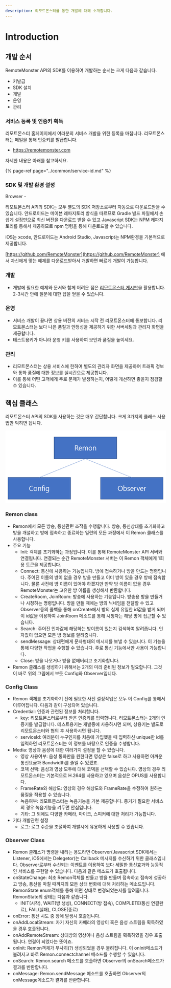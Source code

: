 ```yaml
---
description: 리모트몬스터를 통한 개발에 대해 소개합니다.
---
```


# Introduction

## 개발 순서

RemoteMonster API의 SDK를 이용하여 개발하는 순서는 크게 다음과 같습니다. 

* 키발급
* SDK 설치
* 개발
* 운영
* 관리

### 서비스 등록 및 인증키 획득

리모트몬스터 홈페이지에서 여러분의 서비스 개발을 위한 등록을 마칩니다. 리모트몬스터는 메일을 통해 인증키를 발급합니다.

* https://remotemonster.com

자세한 내용은 아래를 참고하세요.

{% page-ref page="../common/service-id.md" %}

### SDK 및 개발 환경 설정

Browser - 

리모트몬스터 API의 SDK는 모두 별도의 SDK 저장소로부터 자동으로 다운로드받을 수 있습니다. 안드로이드는 메이븐 레파지토리 방식을 따르므로 Gradle 빌드 파일에서 손쉽게 설정만으로 최신 버전을 다운로드 받을 수 있고 Javascript SDK는 NPM 레파지토리를 통해서 제공하므로 npm 명령을 통해 다운로드할 수 있습니다.

iOS는 xcode, 안드로이드는 Android Studio, Javascript는 NPM환경을 기본적으로 제공합니다.

[https://github.com/RemoteMonster](https://github.com/RemoteMonster) 에서 자신에게 맞는 예제를 다운로드받아서 개발하면 빠르게 개발이 가능합니다.

### 개발

* 개발에 필요한 예제와 문서와 함께 어려운 점은 [리모트몬스터 게시판](http://community.remotemonster.com/)을 활용합니다. 2-3시간 안에 질문에 대한 답을 얻을 수 있습니다.

### 운영

* 서비스 개발이 끝나면 상용 버전의 서비스 시작 전 리모트몬스터에 통보합니다. 리모트몬스터는 보다 나은 품질과 안정성을 제공하기 위한 서버세팅과 관리자 화면을 제공합니다.
* 테스트용키가 아니라 운영 키를 사용하여 보안과 품질을 높이세요.

### 관리

* 리모트몬스터는 상용 서비스에 한하여 별도의 관리자 화면을 제공하여 트래픽 정보와 통화 품질에 대한 정보를 실시간으로 제공합니다.
* 이를 통해 어떤 고객에게 주로 문제가 발생하는지, 어떻게 개선하면 좋을지 점검할 수 있습니다.

## 핵심 클래스

리모트몬스터 API의 SDK를 사용하는 것은 매우 간단합니다. 크게 3가지의 클래스 사용법만 익히면 됩니다.

![RemoteMonster API SDK overview](../.gitbook/assets/sdkcommonoverview1.png)

### Remon class

* Remon에서 모든 방송, 통신관련 조작을 수행합니다. 방송, 통신상태를 초기화하고 방을 개설하고 방에 접속하고 종료하는 일련의 모든 과정에서 이 Remon 클래스를 사용합니다.
* 주요 기능
  * Init: 객체를 초기화하는 과정입니다. 이를 통해 RemoteMonster API 서버와 연결됩니다. 연결되는 순간 RemoteMonster 서버는 이 Remon 객체에게 1회용 토큰을 제공합니다.
  * Connect: 통신에 사용하는 기능입니다. 방에 접속하거나 방을 만드는 명령입니다. 주어진 이름의 방이 없을 경우 방을 만들고 이미 방이 있을 경우 방에 접속합니다. 물론 사전에 방 이름이 있어야 하겠지만 만약 방 이름이 없을 경우 RemoteMonster는 고유한 방 이름을 생성해서 반환합니다.
  * CreateRoom, JoinRoom: 방송에 사용하는 기능입니다. 방송용 방을 만들거나 시청하는 명령입니다. 방을 만들 때에는 방의 닉네임을 전달할 수 있고 Observer등의 콜백을 통해 onCreate에서 방의 실제 유일한 id값을 받게 되며 이 id값을 이용하여 JoinRoom 메소드를 통해 시청자는 해당 방에 접근할 수 있습니다.
  * Search: 주어진 인자값에 해당하는 방이름이 있는지 검색하여 알려줍니다. 인자값이 없으면 모든 방 정보를 알려줍니다.
  * sendMessage: 상대편에게 문자형태의 메시지를 보낼 수 있습니다. 이 기능을 통해 다양한 작업을 수행할 수 있습니다. 주로 통신 기능에서만 사용이 가능합니다.
  * Close: 방을 나오거나 방을 없애버리고 초기화합니다.
* Remon 클래스를 생성하기 위해서는 2개의 미리 준비된 정보가 필요합니다. 그것이 바로 위의 그림에서 보듯 Config와 Observer입니다.

### Config Class

* Remon 객체를 초기화하기 전에 필요한 사전 설정작업은 모두 이 Config를 통해서 이루어집니다. 다음과 같이 구성되어 있습니다.
* Credential: 인증과 관련된 정보를 처리합니다.
  * key: 리모트몬스터로부터 받은 인증키를 입력합니다. 리모트몬스터는 2개의 인증키를 발급합니다. 테스트용키는 개발중에 사용하시면 되며, 상용키는 별도로 리모트몬스터와 협의 후 사용하시면 됩니다.
  * serviceId: 여러분이 누구인지를 처음에 가입했을 때 입력하신 unique한 id를 입력하면 리모트몬스터는 이 정보를 바탕으로 인증을 수행합니다.
* Media: 영상과 음성에 대한 여러가지 설정을 할 수 있습니다.
  * 영상 사용여부: 음성 통화만을 원한다면 영상은 false로 하고 사용하면 아까운 통신요금과 Bandwidth를 줄일 수 있겠죠.
  * 코덱 선택: 음성과 영상 모두에 대해 코덱을 선택할 수 있습니다. 영상의 경우 리모트몬스터는 기본적으로 H.264를 사용하고 있으며 음성은 OPUS를 사용합니다.
  * FrameRate와 해상도: 영상의 경우 해상도와 FrameRate을 수정하여 원하는 품질을 적용할 수 있습니다.
  * 녹음여부: 리모트몬스터는 녹음기능을 기본 제공합니다. 증거가 필요한 서비스의 경우 녹음기능을 켜두면 안심입니다.
  * 기타: 그 외에도 다양한 카메라, 마이크, 스피커에 대한 처리가 가능합니다.
* 기타 개발관련 설정
  * 로그: 로그 수준을 조절하여 개발시에 유용하게 사용할 수 있습니다.

### Observer Class

* Remon 클래스가 명령을 내리는 용도라면 Observer\(Javascript SDK에서는 Listener, iOS에서는 Delegetor\)는 Callback 메시지를 수신하기 위한 클래스입니다. Observer로부터 수신되는 이벤트를 이용하여 보다 세밀한 통신효과와 능동적인 서비스를 구현할 수 있습니다. 다음과 같은 메소드가 호출됩니다.
* onStateChange: 최초 Remon객체를 만들고 방을 만들며 접속하고 접속에 성공하고 방송, 통신을 마칠 때까지의 모든 상태 변화에 대해 처리하는 메소드입니다. RemonState enum객체를 통해 어떤 상태로 변경되었는지를 알려줍니다. RemonState의 상태는 다음과 같습니다.
  * INIT\(시작\), WAIT\(방 생성\), CONNECT\(방 접속\), COMPLETE\(통신 연결완료\), FAIL\(실패\), CLOSE\(종료\)
* onError: 통신 시도 중 장애 발생시 호출됩니다.
* onAddLocalStream: 자기 자신의 카메라의 영상이 혹은 음성 스트림을 획득하였을 경우 호출됩니다.
* onAddRemoteStream: 상대방의 영상이나 음성 스트림을 획득하였을 경우 호출됩니다. 연결이 되었다는 뜻이죠.
* onInit: Remon객체가 무사히\(?\) 생성되었을 경우 불려집니다. 이 onInit메소드가 불려지고 바로 Remon.connectchannel 메소드를 수행할 수 있습니다.
* onSearch: Remon.search 메소드를 호출하면 Observer의 onSearch메소드가 결과를 반환합니다.
* onMessage: Remon.sendMessage 메소드를 호출하면 Observer의 onMessage메소드가 결과를 반환합니다.

